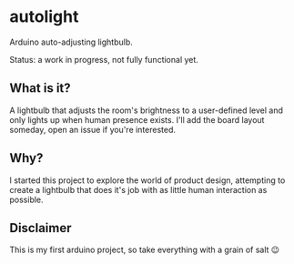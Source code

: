 # autolight
Arduino auto-adjusting lightbulb.

Status: a work in progress, not fully functional yet.

## What is it?
A lightbulb that adjusts the room's brightness to a user-defined level and only lights up when human presence exists.
I'll add the board layout someday, open an issue if you're interested.

## Why?
I started this project to explore the world of product design, attempting to create a lightbulb that does it's job with as little human interaction as possible.

## Disclaimer
This is my first arduino project, so take everything with a grain of salt :wink:

